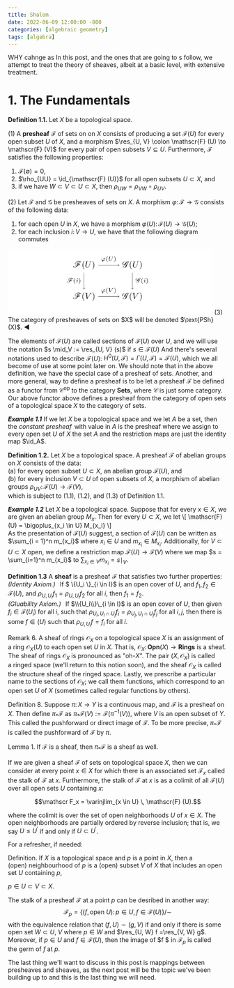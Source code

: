 ```yaml
---
title: Shalom
date: 2022-06-09 12:00:00 -800
categories: [algebraic geometry]
tags: [algebra]
---
```


WHY cahnge as
In this post, and the ones that are going to s follow, we attempt to treat the theory of sheaves, albeit at a basic level, with extensive treatment. 

# 1. The Fundamentals

**Definition 1.1.**  Let $X$ be a topological space.

(1) A **presheaf** $\mathscr{F}$ of sets on on $X$ consists of producing a set $\mathscr{F} (U)$ for every open subset $U$ of $X$, and a morphism $\res_{U, V} \colon \mathscr{F} (U) \to \mathscr{F} (V)$ for every pair of open subsets $V \subseteq U$. Furthermore, $\mathscr{F}$ satisfies the following properties:
1. $\mathscr{F} (\emptyset) = 0$,   
2. $\rho_{UU} = \id_{\mathscr{F} (U)}$ for all open subsets $U \subset X$, and   
3. if we have $W \subset V \subset U \subset X$, then $\rho_{U W} = \rho_{VW} \circ \rho_{UV}$.  

(2) Let $\mathscr F$ and $\mathscr G$ be presheaves of sets on $X$. A morphism $\varphi \colon \mathscr F \to \mathscr G$ consists of the following data:   
1. for each open $U$ in $X$, we have a morphism $\varphi (U) \colon \mathscr F (U) \to \mathscr G(U);$   
2. for each inclusion $i \colon V \to U$, we have that the following diagram commutes

<img src ="https://github.com/juansrratos/images/blob/main/s2.png?raw=true" width = "470">   
(3) The category of presheaves of sets on $X$ will be denoted $\text{PSh}(X)$.      ◄

The elements of $\mathscr{F}(U)$ are called sections of $\mathscr{F}(U)$ over $U$, and we will use the notation $s \mid_V := \res_{U, V} (s)$ if $s \in \mathscr{F} (U)$ And there's several notations used to describe $\mathscr{F}(U)$: $H^0 (U, \mathscr{F}) = \Gamma (U, \mathscr{F}) = \mathscr{F}(U)$, which we all become of use at some point later on.
We should note that in the above definition, we have the special case of a presheaf of sets. Another, and more general, way to define a presheaf is to be let a presheaf $\mathscr{F}$ be defined as a functor from $\mathcal{C}^{\text{op}}$ to the category $\mathbf{Sets}$, where $\mathcal{C}$ is just some category. Our above functor above defines a presheaf from the category of open sets of a topological space $X$ to the category of sets. 


***Example 1.1*** If we let $X$ be a topological space and we let $A$ be a set, then the *constant presheaf*$\,$ with value in $A$ is the presheaf where we assign to every open set $U$ of $X$ the set $A$ and the restriction maps are just the identity map $\id_A$. 

**Definition 1.2.** Let $X$ be a topological space. A presheaf $\mathscr{F}$ of abelian groups on $X$ consists of the data:    
(a) for every open subset $U \subset X$, an abelian group $\mathscr{F} (U)$, and      
(b) for every inclusion $V \subset U$ of open subsets of $X$, a morphism of abelian groups $\rho_{UV} \colon \mathscr{F} (U) \to \mathscr{F}(V),$   
which is subject to (1.1), (1.2), and (1.3) of Definition 1.1.

***Example 1.2***  Let $X$ be a topological space. Suppose that for every $x \in X$, we are given an abelian group $M_x$. Then for every $U \subset X$, we let  \\[ \mathscr{F} (U) = \bigoplus_{x_i \in U} M_{x_i} \\]   
As the presentation of $\mathscr{F}(U)$ suggest, a section of $\mathscr{F}(U)$ can be written as $\sum_{i = 1}^n m_{x_i}$ where $x_i \in U$ and $m_{x_i} \in M_{x_i}$. Additionally, for $V \subset U \subset X$ open, we define a restriction map $\mathscr{F} (U) \to \mathscr{F}(V)$ where we map $s = \sum_{i=1}^n m_{x_i}$ to $\sum_{x_i \in V} m_{x_i} = s \mid_V$.

**Definition 1.3** A **sheaf** is a presheaf $\mathscr{F}$ that satisfies two further properties:   
*(Identity Axiom.)* $\,$ If $ \\{U_i \\}\_{i \in I}$ is an open cover of $U$, and $f_1, f_2 \in \mathscr{F} (U)$, and $\rho_{U, U_i} f_1 = \rho_{U, U_i} f_2$ for all $i$, then $f_1 = f_2$.   
*(Gluability Axiom.)* $\,$ If $\\{U_i\\}\_{i \in I}$ is an open cover of $U$, then given $f_i \in \mathscr{F} (U_i)$ for all $i$, such that $\rho_{U_i, U_i \cap U_j} f_i =\rho_{U_j, U_i \cap U_j} f_j$ for all $i, j$, then there is some $f \in \mathscr (U)$ such that $\rho_{U, U_i} f = f_i$ for all $i$. 


Remark 6. A sheaf of rings $\mathcal{O}_X$ on a topological space $X$ is an assignment of a ring $\mathcal{O}_X (U)$ to each open set $U$ in $X$. That is, $\mathcal{O}_X \colon \mathbf{Opn} (X) \to \mathbf{Rings}$ is a sheaf. The sheaf of rings $\mathcal{O}_X$ is pronounced as "oh-$X$". The pair $(X, \mathcal{O}_X)$ is called a ringed space (we'll return to this notion soon), and the sheaf $\mathcal{O}_X$ is called the structure sheaf of the ringed space. Lastly, we prescribe a particular name to the sections of $\mathcal{O}_X$; we call them functions, which correspond to an open set $U$ of $X$ (sometimes called regular functions by others). 

Definition 8. Suppose $\pi \colon X \to Y$ is a continuous map, and $\mathscr{F}$ is a presheaf on $X$. Then define $\pi_\ast \mathscr F$ as $\pi_\ast \mathscr{F} (V) := \mathscr{F}(\pi^{-1} (V))$, where $V$ is an open subset of $Y$. This called the pushforward or direct image of $\mathscr{F}$. To be more precise, $\pi_\ast \mathscr{F}$ is called the pushforward of $\mathscr{F}$ by $\pi$.

Lemma 1. If $\mathscr F$ is a sheaf, then $\pi_\ast \mathscr F$ is a sheaf as well.

If we are given a sheaf $\mathscr{F}$ of sets on topological space $X$, then we can consider at every point $x \in X$ for which there is an associated set $\mathscr F_x$ called the stalk of $\mathscr F$ at $x$. Furthermore, the stalk of $\mathscr F$ at $x$ is as a colimit of all $\mathscr F (U)$ over all open sets $U$ containing $x$:

$$\mathscr F_x = \varinjlim_{x \in U} \, \mathscr{F} (U).$$

where the colimit is over the set of open neighborhoods $U$ of $x \in X$. The open neighborhoods are partially ordered by reverse inclusion; that is, we say $U \leq U^\prime$ if and only if $U \subset U^\prime$. 

For a refresher, if needed:

Definition. If $X$ is a topological space and $p$ is a point in $X$, then a (open) neighbourhood of $p$ is a (open) subset $V$ of $X$ that includes an open set $U$ containing $p$,

$p \in U \subset  V \subset X.$

The stalk of a presheaf $\mathscr F$ at a point $p$ can be desribed in another way: $$\mathscr F_p = \{ (f, \text{open } U) \colon p \in U, f \in \mathscr F(U) \} / \sim$$ with the equivalence relation that $(f, U) \sim (g, V)$ if and only if there is some open set $W \subset U$, $V$ where $p \in W$ and $\res_{U, W} f =\res_{V, W} g$. Moreover, if $p \in U$ and $f \in \mathscr F (U)$, then the image of $f $ in $\mathscr F_p$ is called the germ of $f$ at $p$. 

The last thing we'll want to discuss in this post is mappings between presheaves and sheaves, as the next post will be the topic we've been building up to and this is the last thing we will need. 



